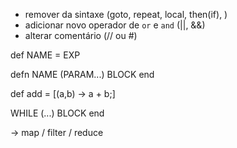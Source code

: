 * remover da sintaxe (goto, repeat, local, then(if), )
* adicionar novo operador de `or` e `and` (||, &&)
* alterar comentário (// ou #)

def NAME = EXP

defn NAME (PARAM...) BLOCK end

def add = [(a,b) -> a + b;]


WHILE (...) BLOCK end

-> map / filter / reduce
